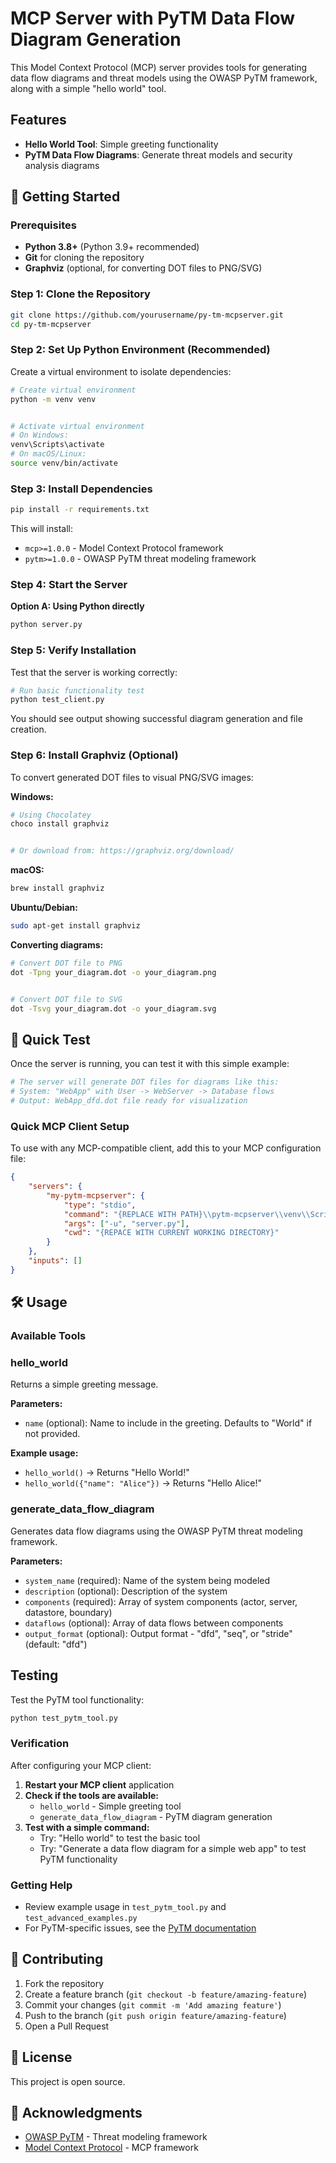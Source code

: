 # MCP Server with PyTM Data Flow Diagram Generation


This Model Context Protocol (MCP) server provides tools for generating data flow diagrams and threat models using the OWASP PyTM framework, along with a simple "hello world" tool.


## Features


- **Hello World Tool**: Simple greeting functionality
- **PyTM Data Flow Diagrams**: Generate threat models and security analysis diagrams


## 🚀 Getting Started


### Prerequisites


- **Python 3.8+** (Python 3.9+ recommended)
- **Git** for cloning the repository
- **Graphviz** (optional, for converting DOT files to PNG/SVG)


### Step 1: Clone the Repository


```bash
git clone https://github.com/yourusername/py-tm-mcpserver.git
cd py-tm-mcpserver
```


### Step 2: Set Up Python Environment (Recommended)


Create a virtual environment to isolate dependencies:


```bash
# Create virtual environment
python -m venv venv


# Activate virtual environment
# On Windows:
venv\Scripts\activate
# On macOS/Linux:
source venv/bin/activate
```


### Step 3: Install Dependencies


```bash
pip install -r requirements.txt
```


This will install:


- `mcp>=1.0.0` - Model Context Protocol framework
- `pytm>=1.0.0` - OWASP PyTM threat modeling framework


### Step 4: Start the Server


**Option A: Using Python directly**


```bash
python server.py
```

### Step 5: Verify Installation


Test that the server is working correctly:


```bash
# Run basic functionality test
python test_client.py
```


You should see output showing successful diagram generation and file creation.


### Step 6: Install Graphviz (Optional)


To convert generated DOT files to visual PNG/SVG images:


**Windows:**


```bash
# Using Chocolatey
choco install graphviz


# Or download from: https://graphviz.org/download/
```


**macOS:**


```bash
brew install graphviz
```


**Ubuntu/Debian:**


```bash
sudo apt-get install graphviz
```


**Converting diagrams:**


```bash
# Convert DOT file to PNG
dot -Tpng your_diagram.dot -o your_diagram.png


# Convert DOT file to SVG
dot -Tsvg your_diagram.dot -o your_diagram.svg
```


## 🔧 Quick Test


Once the server is running, you can test it with this simple example:


```python
# The server will generate DOT files for diagrams like this:
# System: "WebApp" with User -> WebServer -> Database flows
# Output: WebApp_dfd.dot file ready for visualization
```


### Quick MCP Client Setup


To use with any MCP-compatible client, add this to your MCP configuration file:


```json
{
    "servers": {
        "my-pytm-mcpserver": {
            "type": "stdio",
            "command": "{REPLACE WITH PATH}\\pytm-mcpserver\\venv\\Scripts\\python.exe",
            "args": ["-u", "server.py"],
            "cwd": "{REPACE WITH CURRENT WORKING DIRECTORY}"
        }
    },
    "inputs": []
}
```

## 🛠️ Usage


### Available Tools


### hello_world


Returns a simple greeting message.


**Parameters:**


- `name` (optional): Name to include in the greeting. Defaults to "World" if not provided.


**Example usage:**


- `hello_world()` → Returns "Hello World!"
- `hello_world({"name": "Alice"})` → Returns "Hello Alice!"


### generate_data_flow_diagram


Generates data flow diagrams using the OWASP PyTM threat modeling framework.


**Parameters:**


- `system_name` (required): Name of the system being modeled
- `description` (optional): Description of the system
- `components` (required): Array of system components (actor, server, datastore, boundary)
- `dataflows` (optional): Array of data flows between components
- `output_format` (optional): Output format - "dfd", "seq", or "stride" (default: "dfd")


## Testing


Test the PyTM tool functionality:


```bash
python test_pytm_tool.py
```


### Verification


After configuring your MCP client:


1. **Restart your MCP client** application
2. **Check if the tools are available:**
   - `hello_world` - Simple greeting tool
   - `generate_data_flow_diagram` - PyTM diagram generation
3. **Test with a simple command:**
   - Try: "Hello world" to test the basic tool
   - Try: "Generate a data flow diagram for a simple web app" to test PyTM functionality

### Getting Help

- Review example usage in `test_pytm_tool.py` and `test_advanced_examples.py`
- For PyTM-specific issues, see the [PyTM documentation](https://github.com/OWASP/pytm)


## 🤝 Contributing


1. Fork the repository
2. Create a feature branch (`git checkout -b feature/amazing-feature`)
3. Commit your changes (`git commit -m 'Add amazing feature'`)
4. Push to the branch (`git push origin feature/amazing-feature`)
5. Open a Pull Request


## 📄 License

This project is open source.

## 🙏 Acknowledgments


- [OWASP PyTM](https://github.com/OWASP/pytm) - Threat modeling framework
- [Model Context Protocol](https://github.com/modelcontextprotocol) - MCP framework